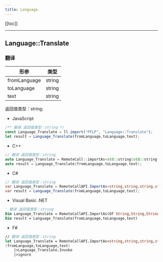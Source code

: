 ```yaml
---
title: Language
---
```


[[toc]]


---
## Language::Translate
### 翻译
|  形参   | 类型  |
|  ----  | ----  |
| fromLanguage | string |
| toLanguage | string |
| text | string |
返回值类型：string;
 - JavaScript
```js
/** 翻译 返回值类型：string */
const Language_Translate = ll.import("PFLP", "Language::Translate");
let result = Language_Translate(fromLanguage,toLanguage,text);
```
 - C++
```cpp
// 翻译 返回值类型：string
auto Language_Translate = RemoteCall::importAs<std::string(std::string const& fromLanguage,std::string const& toLanguage,std::string const& text)>("PFLP", "Language::Translate");
auto result = Language_Translate(fromLanguage,toLanguage,text);
```
 - C#
```csharp
// 翻译 返回值类型：string
var Language_Translate = RemoteCallAPI.ImportAs<string,string,string,string>("PFLP", "Language::Translate");
var result = Language_Translate(fromLanguage,toLanguage,text);
```
 - Visual Basic .NET
```vb
' 翻译 返回值类型：string
Dim Language_Translate = RemoteCallAPI.ImportAs(Of String,String,String,String)("PFLP", "Language::Translate")
Dim result = Language_Translate(fromLanguage,toLanguage,text)
```
 - F#
```fsharp
// 翻译 返回值类型：string
let Language_Translate = RemoteCallAPI.ImportAs<string,string,string,string>("PFLP", "Language::Translate")
(fromLanguage,toLanguage,text)
	|>Language_Translate.Invoke
	|>ignore
```

